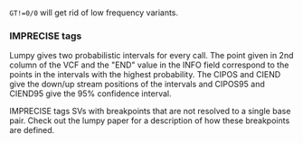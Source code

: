 # 
`GT!=0/0` will get rid of low frequency variants.

### IMPRECISE tags
Lumpy gives two probabilistic intervals for every call. The point given in
2nd column of the VCF and the "END" value in the INFO field correspond to
the points in the intervals with the highest probability. The CIPOS and
CIEND give the down/up stream positions of the intervals and CIPOS95 and
CIEND95 give the 95% confidence interval.

IMPRECISE tags SVs with breakpoints that are not resolved to a single base pair.  Check out the lumpy paper for a description of how these breakpoints are defined.
